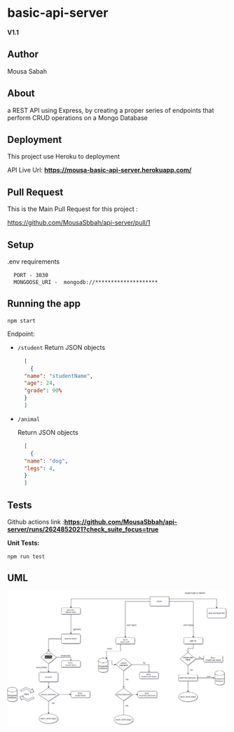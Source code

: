 # basic-api-server


**V1.1**

## Author 

Mousa Sabah

## About 

a REST API using Express, by creating a proper series of endpoints that perform CRUD operations on a Mongo Database

## Deployment 
This project use Heroku to deployment

API Live Url: **https://mousa-basic-api-server.herokuapp.com/**

## Pull Request 

This is the Main Pull Request for this project :

https://github.com/MousaSbbah/api-server/pull/1


## Setup
   .env requirements

      PORT - 3030
      MONGOOSE_URI -  mongodb://********************
## Running the app
```
npm start
```
Endpoint: 
* `/student`
  Return JSON objects 
    ```json
      [
        {
      "name": "studentName",
      "age": 24,
      "grade": 90%
      }
      ]
    ```
* `/animal`

    Return JSON objects 
    ```json
      [
        {
      "name": "dog",
      "legs": 4,
      }
      ]
    ```

## Tests
Github actions link :**https://github.com/MousaSbbah/api-server/runs/2624852021?check_suite_focus=true**

**Unit Tests:**
```
npm run test
```

## 
    
## UML

![](uml.png)

